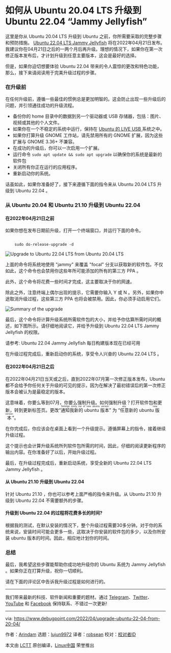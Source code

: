[#]: subject: "How to Upgrade to Ubuntu 22.04 “Jammy Jellyfish” From Ubuntu 20.04 LTS"
[#]: via: "https://www.debugpoint.com/2022/04/upgrade-ubuntu-22-04-from-20-04/"
[#]: author: "Arindam https://www.debugpoint.com/author/admin1/"
[#]: collector: "lujun9972"
[#]: translator: "robsean"
[#]: reviewer: " "
[#]: publisher: " "
[#]: url: " "

如何从 Ubuntu 20.04 LTS 升级到 Ubuntu 22.04 “Jammy Jellyfish” 
======
这里是你从 Ubuntu 20.04 LTS 升级到 Ubuntu 之前，你所需要采取的完整步骤和预防措施。
[Ubuntu 22.04 LTS Jammy Jellyfish][1] 将在2022年04月21日发布。我建议你在04月21日之后的一两个月后再升级。理想的情况下，如果你在第一次修正版本发布后，才计划升级到任意主要版本，这会是最好的选择。

但是，如果你迫切想要体验 Ubuntu 22.04 带来的令人震惊的更改和特色功能，那么，接下来请阅读用于完美升级过程的步骤。

### 在升级前

在任何升级前，遵循一些最佳的惯例总是更加明智的。这会防止出现一些升级后的问题，并引领通往成功的升级流程。

  * 备份你的 home 目录中的数据到另一个驱动器或 USB 存储器，包括：图片、视频或其他的个人文件。
  * 如果你在一个不稳定的系统中运行，保持在 [Ubuntu 的 LIVE USB ][2] 系统之中。
  * 如果你打算升级 GNOME 工作站，请先禁用所有的 GNOME 扩展，因为这些扩展与 GNOME 3.36+ 不兼容。
  * 在成功的升级后，你可以一次启用一个扩展。
  * 运行命令 `sudo apt update && sudo apt upgrade` 以确保你的系统是最新的软件包
  * 关闭所有你正在运行的应用程序。
  * 重新启动你的系统。



话虽如此，如果你准备好了，接下来遵循下面的指令来从 Ubuntu 20.04 LTS 升级到 Ubuntu 22.04 。

### 从 Ubuntu 20.04 和 Ubuntu 21.10 升级到 Ubuntu 22.04

#### 在2022年04月21日之前

如果你想在发布日期前升级，打开一个终端窗口，并运行下面的命令。

```

    sudo do-release-upgrade -d

```

![Upgrade to Ubuntu 22.04 LTS from Ubuntu 20.04 LTS][3]

上面的命令将系统地使用 "jammy" 来覆盖 "focal" 分支以获取新的软件包。不仅如此，这个命令也会禁用你这些年所可能添加的所有的第三方 PPA 。

此外，这个命令将花费一些时间才完成，这主要取决于你的网速。

除此之外，注意终端上偶尔出现的提示，它需要你输入 Y 或 N 。另外，如果你中途取消升级过程，这些第三方 PPA 也将会被禁用。因此，你必须手动启用它们。

![Summary of the upgrade][4]

最后，这个命令将计算升级系统所需软件包的大小，并给予你估算所需时间的概述，如下图所示。请仔细地阅读它，并给予升级到 Ubuntu 22.04 LTS Jammy Jellyfish 的权限。

[][5]

请参考:  Ubuntu 22.04 Jammy Jellyfish 每日构建版本现在已经可用

在升级过程完成后，重新启动你的系统，享受令人兴奋的 Ubuntu 22.04 LTS 。

#### 在2022年04月21日之后

在2022年04月21日当天或之后，直到2022年07月第一次修正版本发布，Ubuntu 都不会给予你任何关于升级的可见的提示，因为在解决了最初错误后的第一次修正版本会被认为是最稳定的版本。

这意味着，你要么等到07月，你要么强制升级。如何强制升级？打开软件包和更新，转到更新标签页。更改“<ruby>通知我新的 ubuntu 版本<rt>Settings notify me of new ubuntu version</rt></ruby>” 为 “<ruby>任意新的 ubuntu 版本<rt>any new version</rt></ruby>”。

在你完成后，你应该会在桌面上看到一个升级提示。遵循屏幕上的指令，接着继续升级过程。

这个提示也会计算升级系统所列软件包所需的时间，因此，仔细的阅读更新程序的输出内容。在你准备好了以后，开始升级过程。

最后，在升级过程完成后，重新启动系统，享受全新的 Ubuntu 22.04 LTS Jammy Jellyfish 。

#### 从 Ubuntu 21.10 升级到 Ubuntu 22.04

针对 Ubuntu 21.10 ，你也可以参考上面严格的指令来升级。从 Ubuntu 21.10 升级到 Ubuntu 22.04 不需要额外的步骤。

#### 升级到 Ubuntu 22.04 的过程将花费多长的时间?

根据我的测试，在默认安装的情况下，整个升级过程需要30多分钟。对于你的系统来说，安装时间可能会更多一些，这取决于你安装的软件包的多少，以及你所安装 ubuntu 版本的时间。因此，相应地计划你的时间。

### 总结

最后，我希望这些步骤能帮助你成功地升级你的 Ubuntu 系统为 Jammy Jellyfish 。如果你正在打算升级，祝你一切顺利。

请在下面的评论区中告诉我升级过程是如何进行的。

* * *

我们带来最新的科技、软件新闻和重要的题材。通过 [Telegram][6]、[Twitter][7]、[YouTube][8] 和 [Facebook][8] 保持联系、不错过一次更新!

--------------------------------------------------------------------------------

via: https://www.debugpoint.com/2022/04/upgrade-ubuntu-22-04-from-20-04/

作者：[Arindam][a]
选题：[lujun9972][b]
译者：[robsean](https://github.com/robsean)
校对：[校对者ID](https://github.com/校对者ID)

本文由 [LCTT](https://github.com/LCTT/TranslateProject) 原创编译，[Linux中国](https://linux.cn/) 荣誉推出

[a]: https://www.debugpoint.com/author/admin1/
[b]: https://github.com/lujun9972
[1]: https://releases.ubuntu.com/22.04/
[2]: https://www.debugpoint.com/2018/09/how-to-create-ubuntu-linux-os-bootable-usb-in-windows/
[3]: https://www.debugpoint.com/wp-content/uploads/2022/04/Upgrade-to-Ubuntu-22.04-LTS-from-Ubuntu-20.04-LTS-1024x540.jpg
[4]: https://www.debugpoint.com/wp-content/uploads/2022/04/Summary-of-the-upgrade-1024x581.jpg
[5]: https://www.debugpoint.com/2021/10/ubuntu-22-04-daily-builds/
[6]: https://t.me/debugpoint
[7]: https://twitter.com/DebugPoint
[8]: https://www.youtube.com/c/debugpoint?sub_confirmation=1
[9]: https://facebook.com/DebugPoint
